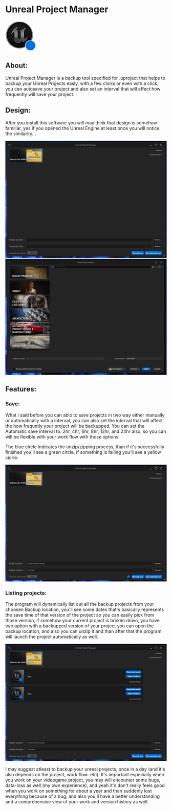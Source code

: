 # Unreal Project Manager

![alt text](https://github.com/D0M4K0M4/Unreal-Project-Manager/blob/main/Images/unreal_icon.png?raw=true)

## About:
Unreal Project Manager is a backup tool specified for .uproject that helps to backup your Unreal Projects easly, with a few clicks or even with a click, you can autosave your project and also set an interval that will affect how frequently will save your project.

## Design:

After you install this software you will may think that design is somehow familiar, yes if you opened the Unreal Engine at least once you will notice the similarity...

![alt text](https://github.com/D0M4K0M4/Unreal-Project-Manager/blob/main/Images/screenshot1.png?raw=true)
![alt text](https://github.com/D0M4K0M4/Unreal-Project-Manager/blob/main/Images/screenshot4.png?raw=true)

## Features:

### Save:
What i said before you can ablo to save projects in two way either manually or automatically with a interval, you can also set the interval that will affect the how frequntly your project will be backupped.
You can set the Automatic save interval to: 2hr, 4hr, 6hr, 8hr, 12hr, and 24hr also, so you can will be flexible with your work flow with those options.

The blue circle indicates the unzip/zipping process, than if it's successfully finished you'll see a green circle, if something is failing you'll see a yellow cicrle.

![alt text](https://github.com/D0M4K0M4/Unreal-Project-Manager/blob/main/Images/screenshot2.png?raw=true)

### Listing projects:
The program will dynamically list out all the backup projects from your choosen Backup location, you'll see some dates that's basically represents the save time of that version of the project so you can easily pick from those version, if somehow your current project is broken down, you have two option with a backupped version of your project you can open the backup location, and also you can unzip it and than after that the program will launch the project automatically as well.

![alt text](https://github.com/D0M4K0M4/Unreal-Project-Manager/blob/main/Images/screenshot3.png?raw=true)

I may suggest atleast to backup your unreal projects, once in a day (and it's also depends on the project, work flow .etc). It's important especially when you work on your videogame project, you may will encounter some bugs, data-loss as well (my own experience), and 
yeah it's don't really feels good when you work on something for about a year and than suddenly lost everything because of a bug, and also you'll have a better understanding and a comprehensive view of your work and version history as well.
